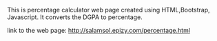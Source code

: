 This is percentage calculator web page created using HTML,Bootstrap, Javascript.
It converts the DGPA to percentage.

link to the web page: http://salamsol.epizy.com/percentage.html
